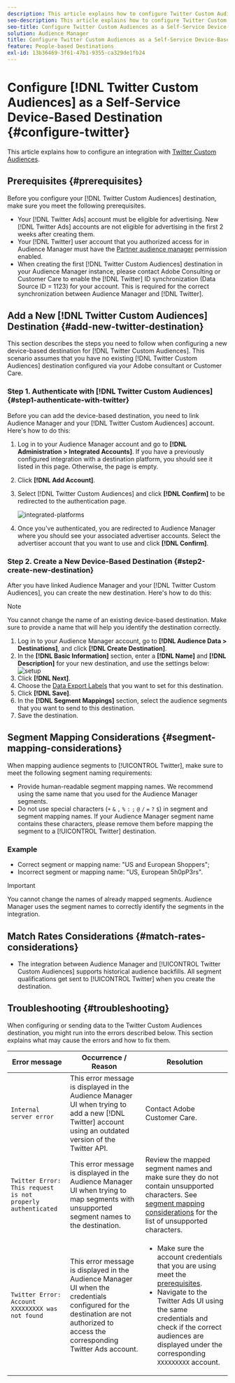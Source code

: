 ```yaml
---
description: This article explains how to configure Twitter Custom Audiences for both new and existing integrations.
seo-description: This article explains how to configure Twitter Custom Audiences for both new and existing integrations.
seo-title: Configure Twitter Custom Audiences as a Self-Service Device-Based Destination
solution: Audience Manager
title: Configure Twitter Custom Audiences as a Self-Service Device-Based Destination
feature: People-based Destinations
exl-id: 13b36469-3f61-47b1-9355-ca329de1fb24
---
```

# Configure [!DNL Twitter Custom Audiences] as a Self-Service Device-Based Destination {#configure-twitter}

This article explains how to configure an integration with [Twitter Custom Audiences](https://business.twitter.com/en/help/campaign-setup/campaign-targeting/custom-audiences.html).

## Prerequisites {#prerequisites}

Before you configure your [!DNL Twitter Custom Audiences] destination, make sure you meet the following prerequisites.

* Your [!DNL Twitter Ads] account must be eligible for advertising. New [!DNL Twitter Ads] accounts are not eligible for advertising in the first 2 weeks after creating them.
* Your [!DNL Twitter] user account that you authorized access for in Audience Manager must have the [Partner audience manager](https://business.twitter.com/en/help/troubleshooting/multi-user-login-faq.html#accesslevels) permission enabled.
* When creating the first [!DNL Twitter Custom Audiences] destination in your Audience Manager instance, please contact Adobe Consulting or Customer Care to enable the [!DNL Twitter] ID synchronization (Data Source ID = 1123) for your account. This is required for the correct synchronization between Audience Manager and [!DNL Twitter].

## Add a New [!DNL Twitter Custom Audiences] Destination {#add-new-twitter-destination}

This section describes the steps you need to follow when configuring a new device-based destination for [!DNL Twitter Custom Audiences]. This scenario assumes that you have no existing [!DNL Twitter Custom Audiences] destination configured via your Adobe consultant or Customer Care.

### Step 1. Authenticate with [!DNL Twitter Custom Audiences] {#step1-authenticate-with-twitter}

Before you can add the device-based destination, you need to link Audience Manager and your [!DNL Twitter Custom Audiences] account. Here's how to do this:

1. Log in to your Audience Manager account and go to **[!DNL Administration > Integrated Accounts]**. If you have a previously configured integration with a destination platform, you should see it listed in this page. Otherwise, the page is empty.
1. Click **[!DNL Add Account]**.
1. Select [!DNL Twitter Custom Audiences] and click **[!DNL Confirm]** to be redirected to the authentication page.
    
    ![integrated-platforms](assets/dbd-integrated-platforms.png)

1. Once you've authenticated, you are redirected to Audience Manager where you should see your associated advertiser accounts. Select the advertiser account that you want to use and click **[!DNL Confirm]**.  

### Step 2. Create a New Device-Based Destination {#step2-create-new-destination}

After you have linked Audience Manager and your [!DNL Twitter Custom Audiences], you can create the new destination. Here's how to do this:

>[!NOTE]
>
>You cannot change the name of an existing device-based destination. Make sure to provide a name that will help you identify the destination correctly.

1. Log in to your Audience Manager account, go to **[!DNL Audience Data > Destinations]**, and click **[!DNL Create Destination]**.
1. In the **[!DNL Basic Information]** section, enter a **[!DNL Name]** and **[!DNL Description]** for your new destination, and use the settings below: ![setup](assets/dbd-new-basic.png)
1. Click **[!DNL Next]**.
1. Choose the [Data Export Labels](/help/using/features/data-export-controls.md#controls-labels) that you want to set for this destination.
1. Click **[!DNL Save]**.
1. In the **[!DNL Segment Mappings]** section, select the audience segments that you want to send to this destination.
1. Save the destination.

## Segment Mapping Considerations {#segment-mapping-considerations}

When mapping audience segments to [!UICONTROL Twitter], make sure to meet the following segment naming requirements:

* Provide human-readable segment mapping names. We recommend using the same name that you used for the Audience Manager segments.
* Do not use special characters (`+` `&` `,` `%` `:` `;` `@` `/` `=` `?` `$`) in segment and segment mapping names. If your Audience Manager segment name contains these characters, please remove them before mapping the segment to a [!UICONTROL Twitter] destination.

### Example

* Correct segment or mapping name: "US and European Shoppers";
* Incorrect segment or mapping name: "US, European 5h0pP3rs".

>[!IMPORTANT]
>
>You cannot change the names of already mapped segments. Audience Manager uses the segment names to correctly identify the segments in the integration.

## Match Rates Considerations {#match-rates-considerations}

* The integration between Audience Manager and [!UICONTROL Twitter Custom Audiences] supports historical audience backfills. All segment qualifications get sent to [!UICONTROL Twitter] when you create the destination.

## Troubleshooting {#troubleshooting}

When configuring or sending data to the Twitter Custom Audiences destination, you might run into the errors described below. This section explains what may cause the errors and how to fix them.

|Error message|Occurrence / Reason|Resolution|
|---|---|---|
|`Internal server error`|This error message is displayed in the Audience Manager UI when trying to add a new [!DNL Twitter] account using an outdated version of the Twitter API.|Contact Adobe Customer Care.|
|`Twitter Error: This request is not properly authenticated`|This error message is displayed in the Audience Manager UI when trying to map segments with unsupported segment names to the destination.|Review the mapped segment names and make sure they do not contain unsupported characters. See [segment mapping considerations](#segment-mapping-considerations) for the list of unsupported characters. |
|`Twitter Error: Account XXXXXXXXX was not found`|This error message is displayed in the Audience Manager UI when the credentials configured for the destination are not authorized to access the corresponding Twitter Ads account.|<ul><li>Make sure the account credentials that you are using meet the [prerequisites](#prerequisites).</li><li>Navigate to the Twitter Ads UI using the same credentials and check if the correct audiences are displayed under the corresponding `XXXXXXXXX` account. </li></ul>|